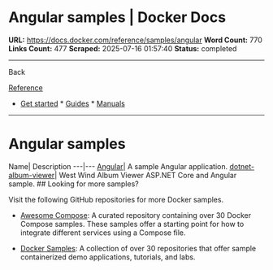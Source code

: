 # Angular samples | Docker Docs

**URL:** https://docs.docker.com/reference/samples/angular
**Word Count:** 770
**Links Count:** 477
**Scraped:** 2025-07-16 01:57:40
**Status:** completed

---

Back

[Reference](https://docs.docker.com/reference/)

  * [Get started](https://docs.docker.com/get-started/)   * [Guides](https://docs.docker.com/guides/)   * [Manuals](https://docs.docker.com/manuals/)

* * *

# Angular samples

Name| Description   ---|---   [Angular](https://github.com/docker/awesome-compose/tree/master/angular)| A sample Angular application.   [dotnet-album-viewer](https://github.com/dockersamples/dotnet-album-viewer)| West Wind Album Viewer ASP.NET Core and Angular sample.      ## Looking for more samples?

Visit the following GitHub repositories for more Docker samples.

  * [Awesome Compose](https://github.com/docker/awesome-compose): A curated repository containing over 30 Docker Compose samples. These samples offer a starting point for how to integrate different services using a Compose file.

  * [Docker Samples](https://github.com/dockersamples?q=&type=all&language=&sort=stargazers): A collection of over 30 repositories that offer sample containerized demo applications, tutorials, and labs.